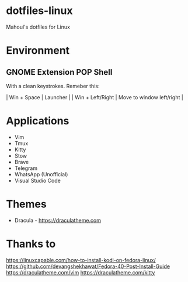 # dotfiles-linux
Mahoul's dotfiles for Linux

# Environment

## GNOME Extension POP Shell

With a clean keystrokes. Remeber this:

| Win + Space |  Launcher |
| Win + Left/Right | Move to window left/right |

# Applications

- Vim
- Tmux
- Kitty
- Stow
- Brave
- Telegram
- WhatsApp (Unofficial)
- Visual Studio Code

# Themes

- Dracula - https://draculatheme.com

# Thanks to
https://linuxcapable.com/how-to-install-kodi-on-fedora-linux/
https://github.com/devangshekhawat/Fedora-40-Post-Install-Guide
https://draculatheme.com/vim
https://draculatheme.com/kitty
